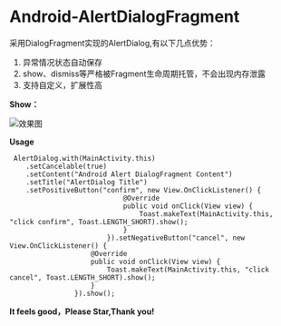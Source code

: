 # Android-AlertDialogFragment

采用DialogFragment实现的AlertDialog,有以下几点优势：
1. 异常情况状态自动保存
2. show、dismiss等严格被Fragment生命周期托管，不会出现内存泄露
3. 支持自定义，扩展性高

**Show：**

![效果图](https://github.com/lvTravler/Android-AlertDialogFragment/blob/master/app/image/show.png)


**Usage**
```
 AlertDialog.with(MainActivity.this)
    .setCancelable(true)
    .setContent("Android Alert DialogFragment Content")
    .setTitle("AlertDialog Title")
    .setPositiveButton("confirm", new View.OnClickListener() {
                            @Override
                            public void onClick(View view) {
                                Toast.makeText(MainActivity.this, "click confirm", Toast.LENGTH_SHORT).show();
                            }
                        }).setNegativeButton("cancel", new View.OnClickListener() {
                    @Override
                    public void onClick(View view) {
                        Toast.makeText(MainActivity.this, "click cancel", Toast.LENGTH_SHORT).show();
                    }
                }).show();
```

**It feels good，Please Star,Thank you!**
